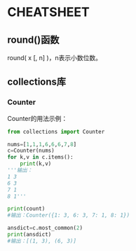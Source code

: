 # CHEATSHEET

## round()函数
round( x [, n] )，n表示小数位数。
## collections库
### Counter
Counter的用法示例：
```python
from collections import Counter

nums=[1,1,1,6,6,6,7,8]
c=Counter(nums)
for k,v in c.items():
    print(k,v)
'''输出：
1 3
6 3
7 1
8 1'''

print(count)
#输出：Counter({1: 3, 6: 3, 7: 1, 8: 1})

ansdict=c.most_common(2)
print(ansdict)
#输出：[(1, 3), (6, 3)]

```
